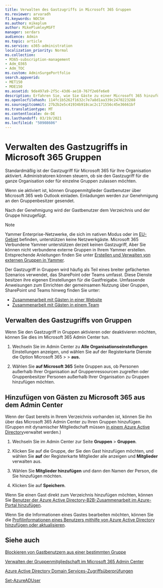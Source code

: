 ```yaml
---
title: Verwalten des Gastzugriffs in Microsoft 365 Gruppen
ms.reviewer: arvaradh
f1.keywords: NOCSH
ms.author: mikeplum
author: MikePlumleyMSFT
manager: serdars
audience: Admin
ms.topic: article
ms.service: o365-administration
localization_priority: Normal
ms.collection:
- M365-subscription-management
- Adm_O365
- Adm_TOC
ms.custom: AdminSurgePortfolio
search.appverid:
- MET150
- MOE150
ms.assetid: 9de497a9-2f5c-43d6-ae18-767f2e6fe6e0
description: Erfahren Sie, wie Sie Gäste zu einer Microsoft 365 hinzufügen, Gastbenutzer anzeigen und PowerShell verwenden, um den Gastzugriff zu steuern.
ms.openlocfilehash: 114fc1b5262f1632c7e7a8d1aa339c2470223288
ms.sourcegitcommit: 27b2b2e5c41934b918cac2c171556c45e36661bf
ms.translationtype: MT
ms.contentlocale: de-DE
ms.lasthandoff: 03/19/2021
ms.locfileid: "50908606"
---
```

# <a name="manage-guest-access-in-microsoft-365-groups"></a>Verwalten des Gastzugriffs in Microsoft 365 Gruppen

Standardmäßig ist der Gastzugriff für Microsoft 365 für Ihre Organisation aktiviert. Administratoren können steuern, ob sie den Gastzugriff für die ganze Organisation oder für einzelne Gruppen zulassen möchten.

Wenn sie aktiviert ist, können Gruppenmitglieder Gastbenutzer über Microsoft 365 web Outlook einladen. Einladungen werden zur Genehmigung an den Gruppenbesitzer gesendet.

Nach der Genehmigung wird der Gastbenutzer dem Verzeichnis und der Gruppe hinzugefügt.

> [!Note]
> Yammer Enterprise-Netzwerke, die sich im nativen Modus oder im [EU-Gebiet](/yammer/manage-security-and-compliance/manage-data-compliance) befinden, unterstützen keine Netzwerkgäste.
> Microsoft 365 Verbundene Yammer unterstützen derzeit keinen Gastzugriff, Aber Sie können nicht verbundene externe Gruppen in Ihrem Yammer erstellen. Entsprechende Anleitungen finden Sie unter [Erstellen und Verwalten von externen Gruppen in Yammer](/yammer/work-with-external-users/create-and-manage-external-groups).

Der Gastzugriff in Gruppen wird häufig als Teil eines breiter gefächerten Szenarios verwendet, das SharePoint oder Teams umfasst. Diese Dienste besitzen ihre eigenen Einstellungen für die Gastfreigabe. Umfassende Anweisungen zum Einrichten der gemeinsamen Nutzung über Gruppen, SharePoint und Teams hinweg finden Sie unter:

- [Zusammenarbeit mit Gästen in einer Website](../../solutions/collaborate-in-site.md)
- [Zusammenarbeit mit Gästen in einem Team](../../solutions/collaborate-as-team.md)

## <a name="manage-groups-guest-access"></a>Verwalten des Gastzugriffs von Gruppen

Wenn Sie den Gastzugriff in Gruppen aktivieren oder deaktivieren möchten, können Sie dies im Microsoft 365 Admin Center tun.

1. Wechseln Sie im Admin Center zu **Alle Organisationseinstellungen** Einstellungen anzeigen, und wählen Sie auf der Registerkarte Dienste die Option Microsoft 365 \>  \>  **aus.** 
  
2. Wählen Sie **auf Microsoft 365** Seite Gruppen aus, ob Personen außerhalb Ihrer Organisation auf Gruppenressourcen zugreifen oder Gruppenbesitzer Personen außerhalb Ihrer Organisation zu Gruppen hinzufügen möchten.

## <a name="add-guests-to-a-microsoft-365-group-from-the-admin-center"></a>Hinzufügen von Gästen zu Microsoft 365 aus dem Admin Center

Wenn der Gast bereits in Ihrem Verzeichnis vorhanden ist, können Sie ihn über das Microsoft 365 Admin Center zu Ihren Gruppen hinzufügen. (Gruppen mit dynamischer Mitgliedschaft müssen [in einem Azure Active Directory](/azure/active-directory/enterprise-users/groups-create-rule)verwaltet werden.)
  
1. Wechseln Sie im Admin Center zur Seite **Gruppen** > **Gruppen**.
  
2. Klicken Sie auf die Gruppe, der Sie den Gast hinzufügen möchten, und wählen Sie **auf** der Registerkarte Mitglieder alle anzeigen und **Mitglieder** verwalten aus. 
  
4. Wählen Sie **Mitglieder hinzufügen** und dann den Namen der Person, die Sie hinzufügen möchten.
    
5. Klicken Sie auf **Speichern**.

Wenn Sie einen Gast direkt zum Verzeichnis hinzufügen möchten, können Sie [Benutzer der Azure Active Directory-B2B-Zusammenarbeit im Azure-Portal hinzufügen](/azure/active-directory/b2b/add-users-administrator).

Wenn Sie die Informationen eines Gastes bearbeiten möchten, können Sie die [Profilinformationen eines Benutzers mithilfe von Azure Active Directory hinzufügen oder aktualisieren](/azure/active-directory/fundamentals/active-directory-users-profile-azure-portal).

## <a name="see-also"></a>Siehe auch

[Blockieren von Gastbenutzern aus einer bestimmten Gruppe](../../solutions/per-group-guest-access.md)

[Verwalten der Gruppenmitgliedschaft im Microsoft 365 Admin Center](add-or-remove-members-from-groups.md)
  
[Azure Active Directory Domain Services-Zugriffsüberprüfungen](/azure/active-directory/active-directory-azure-ad-controls-perform-access-review)

[Set-AzureADUser](/powershell/module/azuread/set-azureaduser)